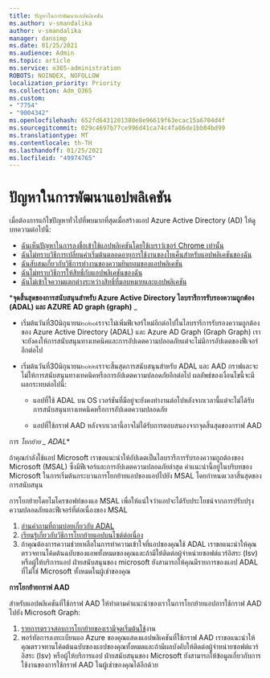 ```yaml
---
title: ปัญหาในการพัฒนาแอปพลิเคชัน
ms.author: v-smandalika
author: v-smandalika
manager: dansimp
ms.date: 01/25/2021
ms.audience: Admin
ms.topic: article
ms.service: o365-administration
ROBOTS: NOINDEX, NOFOLLOW
localization_priority: Priority
ms.collection: Adm_O365
ms.custom:
- "7754"
- "9004342"
ms.openlocfilehash: 652fd6431201380e8e96619f63ecac15a6704d4f
ms.sourcegitcommit: 029c4697b77ce996d41ca74c4fa86de1bb84bd99
ms.translationtype: MT
ms.contentlocale: th-TH
ms.lasthandoff: 01/25/2021
ms.locfileid: "49974765"
---
```

# <a name="issues-developing-applications"></a>ปัญหาในการพัฒนาแอปพลิเคชัน

เมื่อต้องการแก้ไขปัญหาทั่วไปที่พบมากที่สุดเมื่อสร้างแอป Azure Active Directory (AD) ให้ดูบทความต่อไปนี้:

- [ฉันเห็นปัญหาในการลงชื่อเข้าใช้แอปพลิเคชันโดยใช้เบราว์เซอร์ Chrome เท่านั้น](https://docs.microsoft.com/office365/troubleshoot/miscellaneous/chrome-behavior-affects-applications) 
- [ฉันไม่ทราบวิธีการเปลี่ยนค่าเริ่มต้นตลอดอายุการใช้งานของโทเค็นสำหรับแอปพลิเคชันของฉัน](https://docs.microsoft.com/azure/active-directory/develop/registration-config-change-token-lifetime-how-to) 
- [ฉันสับสนเกี่ยวกับวิธีการทำงานของความยินยอมของแอปพลิเคชัน](https://docs.microsoft.com/azure/active-directory/application-dev-consent-framework) 
- [ฉันไม่ทราบวิธีการให้สิทธิ์กับแอปพลิเคชันของฉัน](https://docs.microsoft.com/azure/active-directory/manage-apps/configure-user-consent) 
- [ฉันไม่เข้าใจความแตกต่างระหว่างสิทธิ์ที่มอบหมายและแอปพลิเคชัน](https://docs.microsoft.com/azure/active-directory/develop/delegated-and-app-perms)

***จุดสิ้นสุดของการสนับสนุนสำหรับ Azure Active Directory ไลบรารีการรับรองความถูกต้อง (ADAL) และ AZURE AD graph (graph)** _

- เริ่มต้นวันที่30มิถุนายน๒๐๒๐เราจะไม่เพิ่มฟีเจอร์ใหม่อีกต่อไปในไลบรารีการรับรองความถูกต้องของ Azure Active Directory (ADAL) และ Azure AD Graph (Graph Graph) เราจะยังคงให้การสนับสนุนทางเทคนิคและการอัปเดตความปลอดภัยแต่จะไม่มีการอัปเดตของฟีเจอร์อีกต่อไป

- เริ่มต้นวันที่30มิถุนายน๒๐๒๒เราจะสิ้นสุดการสนับสนุนสำหรับ ADAL และ AAD กราฟและจะไม่ให้การสนับสนุนทางเทคนิคหรือการอัปเดตความปลอดภัยอีกต่อไป ผลลัพธ์ของเงื่อนไขนี้จะมีผลกระทบต่อไปนี้:

    - แอปที่ใช้ ADAL บน OS เวอร์ชันที่มีอยู่จะยังคงทำงานต่อไปหลังจากเวลานี้แต่จะไม่ได้รับการสนับสนุนทางเทคนิคหรือการอัปเดตความปลอดภัย

    - แอปที่ใช้กราฟ AAD หลังจากเวลานี้อาจไม่ได้รับการตอบสนองจากจุดสิ้นสุดของกราฟ AAD

การ *โยกย้าย _ ADAL**

ถ้าคุณกำลังใช้แอป Microsoft เราขอแนะนำให้อัปเดตเป็นไลบรารีการรับรองความถูกต้องของ Microsoft (MSAL) ซึ่งมีฟีเจอร์และการอัปเดตความปลอดภัยล่าสุด คำแนะนำนี้อยู่ในบริบทของ Microsoft ในการเริ่มต้นกระบวนการโยกย้ายแอปของแอปไปยัง MSAL โดยกำหนดเวลาสิ้นสุดของการสนับสนุน 

การโยกย้ายโดยไมโครซอฟท์ของแอ MSAL เพื่อให้แน่ใจว่าแอปจะได้รับประโยชน์จากการปรับปรุงความปลอดภัยและฟีเจอร์ที่ต่อเนื่องของ MSAL

1. [อ่านคำถามที่ถามบ่อยเกี่ยวกับ ADAL](https://docs.microsoft.com/azure/active-directory/develop/msal-migration#frequently-asked-questions-faq) 
2. [เรียนรู้เกี่ยวกับวิธีการโยกย้ายแอปบนไซต์ต่อเนื่อง](https://docs.microsoft.com/azure/active-directory/develop/msal-migration#frequently-asked-questions-faq) 
3. ถ้าคุณต้องการความช่วยเหลือในการทำความเข้าใจที่แอปของคุณใช้ ADAL เราขอแนะนำให้คุณตรวจทานโค้ดต้นฉบับของแอพทั้งหมดของคุณและถ้ามีให้ติดต่อผู้จำหน่ายซอฟต์แวร์อิสระ (Isv) หรือผู้ให้บริการแอป ฝ่ายสนับสนุนของ microsoft ยังสามารถให้คุณมีรายการของแอป ADAL ที่ไม่ใช่ Microsoft ทั้งหมดในผู้เช่าของคุณ

**การโยกย้ายกราฟ AAD**

สำหรับแอปพลิเคชันที่ใช้กราฟ AAD ให้ทำตามคำแนะนำของเราในการโยกย้ายแอปการใช้กราฟ AAD ไปยัง Microsoft Graph:

1. [รายการตรวจสอบการโยกย้ายของเรามีจุดเริ่มต้นใช้](https://docs.microsoft.com/graph/migrate-azure-ad-graph-planning-checklist)งาน 
2. พอร์ทัลการลงทะเบียนแอ Azure ของคุณแสดงแอปพลิเคชันที่ใช้กราฟ AAD เราขอแนะนำให้คุณตรวจทานโค้ดต้นฉบับของแอปของคุณทั้งหมดและถ้ามีผลบังคับให้ติดต่อผู้จำหน่ายซอฟต์แวร์อิสระ (Isv) หรือผู้ให้บริการแอป ฝ่ายสนับสนุนของ Microsoft ยังสามารถให้ข้อมูลเกี่ยวกับการใช้งานของการใช้กราฟ AAD ในผู้เช่าของคุณได้อีกด้วย







